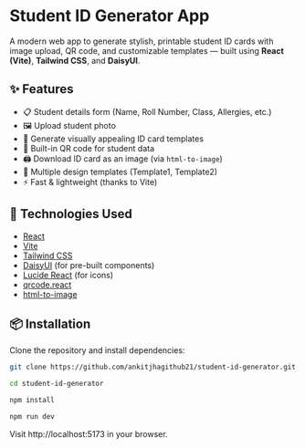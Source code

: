 # Student ID Generator App

A modern web app to generate stylish, printable student ID cards with image upload, QR code, and customizable templates — built using **React (Vite)**, **Tailwind CSS**, and **DaisyUI**.

## ✨ Features

- 📋 Student details form (Name, Roll Number, Class, Allergies, etc.)
- 🖼 Upload student photo
- 🧾 Generate visually appealing ID card templates
- 📎 Built-in QR code for student data
- 🖨 Download ID card as an image (via `html-to-image`)
- 🎨 Multiple design templates (Template1, Template2)
- ⚡ Fast & lightweight (thanks to Vite)

## 🚀 Technologies Used

- [React](https://react.dev/)
- [Vite](https://vitejs.dev/)
- [Tailwind CSS](https://tailwindcss.com/)
- [DaisyUI](https://daisyui.com/) (for pre-built components)
- [Lucide React](https://lucide.dev/) (for icons)
- [qrcode.react](https://github.com/zpao/qrcode.react)
- [html-to-image](https://github.com/bubkoo/html-to-image)

## 📦 Installation

Clone the repository and install dependencies:

```bash
git clone https://github.com/ankitjhagithub21/student-id-generator.git 
```
```bash
cd student-id-generator
```
```bash
npm install
```

```bash
npm run dev
```

Visit http://localhost:5173 in your browser.